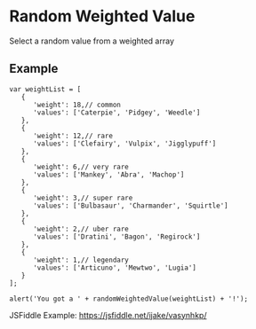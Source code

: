 # Random Weighted Value
Select a random value from a weighted array

## Example
```JS
var weightList = [
   {
      'weight': 18,// common
      'values': ['Caterpie', 'Pidgey', 'Weedle']
   },
   {
      'weight': 12,// rare
      'values': ['Clefairy', 'Vulpix', 'Jigglypuff']
   },
   {
      'weight': 6,// very rare
      'values': ['Mankey', 'Abra', 'Machop']
   },
   {
      'weight': 3,// super rare
      'values': ['Bulbasaur', 'Charmander', 'Squirtle']
   },
   {
      'weight': 2,// uber rare
      'values': ['Dratini', 'Bagon', 'Regirock']
   },
   {
      'weight': 1,// legendary
      'values': ['Articuno', 'Mewtwo', 'Lugia']
   }
];

alert('You got a ' + randomWeightedValue(weightList) + '!');
```

JSFiddle Example: https://jsfiddle.net/ijake/vasynhkp/
